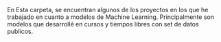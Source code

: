 En Esta carpeta, se encuentran algunos de los proyectos en los que he trabajado en cuanto a modelos de Machine Learning. Principalmente son modelos que desarrollé en cursos y tiempos libres con set de datos publicos.

